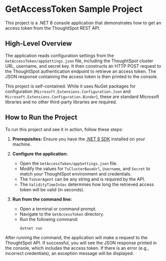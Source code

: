 # GetAccessToken Sample Project

This project is a .NET 8 console application that demonstrates how to get an access token from the ThoughtSpot REST API.

## High-Level Overview

The application reads configuration settings from the `GetAccessToken/appSettings.json` file, including the ThoughtSpot cluster URL, username, and secret key. It then constructs an HTTP POST request to the ThoughtSpot authentication endpoint to retrieve an access token. The JSON response containing the access token is then printed to the console.

This project is self-contained. While it uses NuGet packages for configuration (`Microsoft.Extensions.Configuration.Json` and `Microsoft.Extensions.Configuration.Binder`), these are standard Microsoft libraries and no other third-party libraries are required.

## How to Run the Project

To run this project and see it in action, follow these steps:

1.  **Prerequisites:** Ensure you have the [.NET 8 SDK](https://dotnet.microsoft.com/download/dotnet/8.0) installed on your machine.

2.  **Configure the application:**
    - Open the `GetAccessToken/appSettings.json` file.
    - Modify the values for `TsClusterBaseUrl`, `Username`, and `Secret` to match your ThoughtSpot environment and credentials.
    - The `TsUserAgent` can be any string and is required by the API.
    - The `ValidityTimeInSec` determines how long the retrieved access token will be valid (in seconds).

3.  **Run from the command line:**
    - Open a terminal or command prompt.
    - Navigate to the `GetAccessToken` directory.
    - Run the following command:
      ```
      dotnet run
      ```

After running the command, the application will make a request to the ThoughtSpot API. If successful, you will see the JSON response printed in the console, which includes the access token. If there is an error (e.g., incorrect credentials), an exception message will be displayed.
